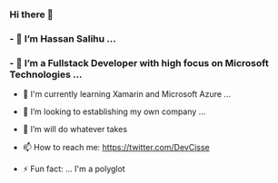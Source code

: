 ### Hi there 👋

### - 🔭 I’m Hassan Salihu ...
### - 🌱 I’m a Fullstack Developer with high focus on Microsoft Technologies  ...
- 🌱 I'm currently learning Xamarin and Microsoft Azure ...
- 👯 I’m looking to establishing my own company ...
- 🤔 I’m will do whatever takes 

- 📫 How to reach me: https://twitter.com/DevCisse
- ⚡ Fun fact: ...  I'm a polyglot

<!--
**DevCisse/DevCisse** is a ✨ _special_ ✨ repository because its `README.md` (this file) appears on your GitHub profile.

Here are some ideas to get you started:


-->

